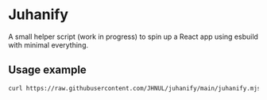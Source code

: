 # Juhanify

A small helper script (work in progress) to spin up a React app using esbuild with minimal everything.

## Usage example

```sh
curl https://raw.githubusercontent.com/JHNUL/juhanify/main/juhanify.mjs | node --input-type=module - newapp
```